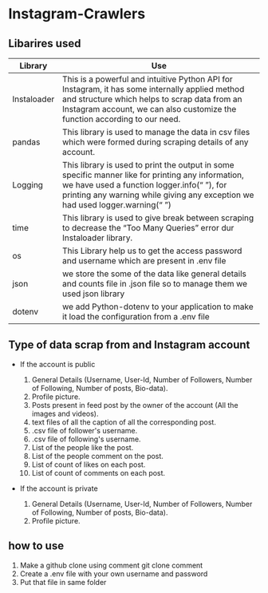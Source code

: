 # Instagram-Crawlers

## Libarires used
Library       | Use
------------- | -------------
Instaloader   | This is a powerful and intuitive Python API for Instagram, it has some internally applied method and structure which helps to scrap data from an Instagram account, we can also customize the function according to our need.
pandas        | This library is used to manage the data in csv files which were formed during scraping details of any account.
Logging       | This library is used to print the output in some specific manner like for printing any information, we have used a function logger.info(“ ”), for printing any warning while giving any exception we had used logger.warning(“ ”)
time          | This library is used to give break between scraping to decrease the “Too Many Queries” error dur Instaloader library.
os            | This Library help us to get the access password and username which are present in .env file
json          | we store the some of the data like general details and counts file in .json file so to manage them we used json library
dotenv        | we add Python-dotenv to your application to make it load the configuration from a .env file


## Type of data scrap from and Instagram account 
* If the account is public 
  1. General Details (Username, User-Id, Number of Followers, Number of Following, Number of posts, Bio-data). 
  2. Profile picture. 
  3. Posts present in feed post by the owner of the account (All the images and videos).
  4. text files of all the caption of all the corresponding post. 
  5. .csv file of follower's username. 
  6. .csv file of following's username.
  7. List of the people like the post.
  8. List of the people comment on the post. 
  9. List of count of likes on each post. 
  10. List of count of comments on each post.
  
* If the account is private 
  1. General Details (Username, User-Id, Number of Followers, Number of Following, Number of posts, Bio-data). 
  2. Profile picture. 

## how to use
1. Make a github clone using comment git clone comment
2. Create a .env file with your own username and password 
3. Put that file in same folder 

